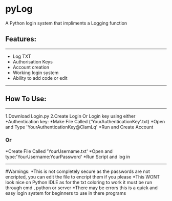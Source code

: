 # pyLog
A Python login system that impliments a Logging function 

## Features:
--------------------------------
* Log TXT
* Authorisation Keys
* Account creation 
* Working login system
* Ability to add code or edit 
--------------------------------

## How To Use:
--------------------------------
1.Download Login.py
2.Create Login Or Login key using either
  *Authentication key:
*Make File Called ('YourAuthenticationKey'.txt)
*Open and Type 'YourAuthenticationKey@ClamLq'
*Run and Create Account
 ### Or
 *Create File Called 'YourUsername.txt'
 *Open and type:'YourUsername:YourPassword'
 *Run Script and log in 

------------------------------------

#Warnings:
*This is not completely secure as the passwords are not encripted, you can edit the file to encript them if you please
*This WONT look nice on Python IDLE as for the txt coloring to work it must be run through cmd , python or server
*There may be errors this is a quick and easy login system for beginners to use in there programs


